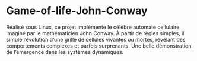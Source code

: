 # Game-of-life-John-Conway
Réalisé sous Linux, ce projet implémente le célèbre automate cellulaire imaginé par le mathématicien John Conway. À partir de règles simples, il simule l’évolution d’une grille de cellules vivantes ou mortes, révélant des comportements complexes et parfois surprenants. Une belle démonstration de l’émergence dans les systèmes dynamiques.
